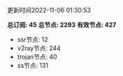更新时间2022-11-06 01:30:53

**总订阅: 45**
**总节点: 2293**
**有效节点: 427**
- ssr节点: 12
- v2ray节点: 244
- trojan节点: 40
- ss节点: 131
